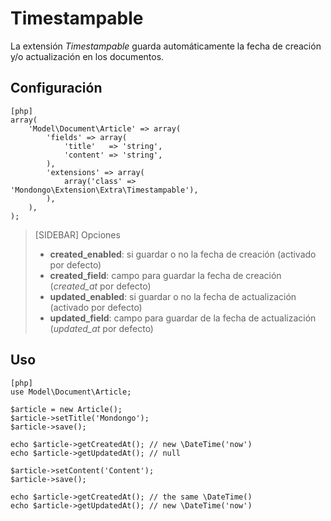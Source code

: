 Timestampable
=============

La extensión _Timestampable_ guarda automáticamente la fecha de creación y/o
actualización en los documentos.

Configuración
-------------

    [php]
    array(
        'Model\Document\Article' => array(
            'fields' => array(
                'title'   => 'string',
                'content' => 'string',
            ),
            'extensions' => array(
                array('class' => 'Mondongo\Extension\Extra\Timestampable'),
            ),
        ),
    );

>[SIDEBAR]
>Opciones
>
>  * **created_enabled**: si guardar o no la fecha de creación (activado por defecto)
>  * **created_field**: campo para guardar la fecha de creación (_created_at_ por defecto)
>  * **updated_enabled**: si guardar o no la fecha de actualización (activado por defecto)
>  * **updated_field**: campo para guardar de la fecha de actualización (_updated_at_ por defecto)

Uso
---

    [php]
    use Model\Document\Article;

    $article = new Article();
    $article->setTitle('Mondongo');
    $article->save();

    echo $article->getCreatedAt(); // new \DateTime('now')
    echo $article->getUpdatedAt(); // null

    $article->setContent('Content');
    $article->save();

    echo $article->getCreatedAt(); // the same \DateTime()
    echo $article->getUpdatedAt(); // new \DateTime('now')
